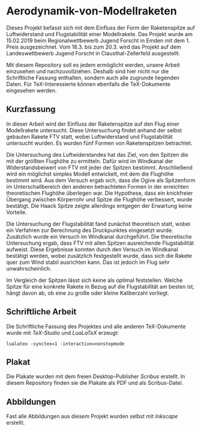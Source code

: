 # Aerodynamik-von-Modellraketen
Dieses Projekt befasst sich mit dem Einfluss der Form der Raketenspitze auf Luftwiderstand und Flugstabilität einer Modellrakete. Das Projekt wurde am 15.02.2019 beim Regionalwettbewerb Jugend Forscht in Emden mit dem 1. Preis ausgezeichnet. Vom 18.3. bis zum 20.3. wird das Projekt auf dem Landeswettbewerb Jugend Forscht in Clausthal-Zellerfeld ausgestellt.

Mit diesem Repository soll es jedem ermöglicht werden, unsere Arbeit einzusehen und nachzuvollziehen. Deshalb sind hier nicht nur die Schriftliche Fassung enthalten, sondern auch alle zugrunde liegenden Daten. Für TeX-Interessierte können ebenfalls die TeX-Dokumente eingesehen werden.

## Kurzfassung
In dieser Arbeit wird der Einfluss der Raketenspitze auf den Flug einer Modellrakete untersucht. Diese Untersuchung findet anhand der selbst gebauten Rakete FTV statt, wobei Luftwiderstand und Flugstabilität untersucht wurden. Es wurden fünf Formen von Raketenspitzen betrachtet.
	
Die Untersuchung des Luftwiderstandes hat das Ziel, von den Spitzen die mit der größten Flughöhe zu ermitteln. Dafür wird im Windkanal der Widerstandsbeiwert von FTV mit jeder der Spitzen bestimmt. Anschließend wird ein möglichst simples Modell entwickelt, mit dem die Flughöhe bestimmt wird. 
Aus dem Versuch ergab sich, dass die Ogive als Spitzenform im Unterschallbereich den anderen betrachteten Formen in der erreichten theoretischen Flughöhe überlegen war. Die Hypothese, dass ein knickfreier Übergang zwischen Körperrohr und Spitze die Flughöhe verbessert, wurde bestätigt. Die Haack Spitze zeigte allerdings entgegen der Erwartung keine Vorteile.  
	
Die Untersuchung der Flugstabilität fand zunächst theoretisch statt, wobei ein Verfahren zur Berechnung des Druckpunktes eingesetzt wurde. Zusätzlich wurde ein Versuch im Windkanal durchgeführt.
Die theoretische Untersuchung ergab, dass FTV mit allen Spitzen ausreichende Flugstabilität aufweist. Diese Ergebnisse konnten durch den Versuch im Windkanal bestätigt werden, wobei zusätzlich festgestellt wurde, dass sich die Rakete quer zum Wind stabil ausrichten kann. Das ist jedoch im Flug sehr unwahrscheinlich.
	
Im Vergleich der Spitzen lässt sich keine als optimal feststellen. Welche Spitze für eine konkrete Rakete in Bezug auf die Flugstabilität am besten ist, hängt davon ab, ob eine zu große oder kleine Kaliberzahl vorliegt.

## Schriftliche Arbeit
Die Schriftliche Fassung des Projektes und alle anderen TeX-Dokumente wurde mit _TeX-Studio_ und _LuaLaTeX_ erzeugt:

`lualatex -synctex=1 -interaction=nonstopmode`

## Plakat
Die Plakate wurden mit dem freien Desktop-Publisher _Scribus_ erstellt. In diesem Repository finden sie die Plakate als PDF und als Scribus-Datei.

## Abbildungen
Fast alle Abbildungen aus diesem Projekt wurden selbst mit _Inkscape_ erstellt. 
